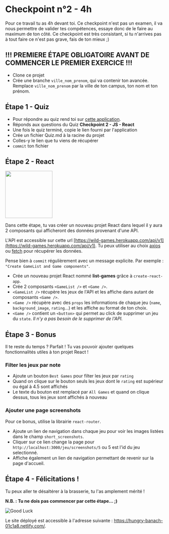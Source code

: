 # Checkpoint n°2 - 4h

Pour ce travail tu as 4h devant toi. Ce checkpoint n'est pas un examen, il va nous permettre de valider tes compétences, essaye donc de le faire au maximum de ton côté.
Ce checkpoint est très consistant, si tu n'arrives pas à tout faire ce n'est pas grave, fais de ton mieux ;)

## !!! PREMIERE ÉTAPE OBLIGATOIRE AVANT DE COMMENCER LE PREMIER EXERCICE !!!

- Clone ce projet
- Crée une branche `ville_nom_prenom`, qui va contenir ton avancée. Remplace `ville_nom_prenom` par la ville de ton campus, ton nom et ton prénom.

## Étape 1 - Quiz

- Pour répondre au quiz rend toi sur [cette application](https://wild-quiz-client.herokuapp.com/).
- Réponds aux questions du Quiz **Checkpoint 2 - JS - React**
- Une fois le quiz terminé, copie le lien fourni par l'application
- Crée un fichier Quiz.md à la racine du projet
- Colles-y le lien que tu viens de récupérer
- `commit` ton fichier

## Étape 2 - React

<img src="https://giphygifs.s3.amazonaws.com/media/14hVsVZomE4hj2/giphy.gif" height="150">

Dans cette étape, tu vas créer un nouveau projet React dans lequel il y aura 2 composants qui afficheront des données provenant d'une API.

L'API est accessible sur cette url [https://wild-games.herokuapp.com/api/v1](https://wild-games.herokuapp.com/api/v1).
Tu peux utiliser au choix [axios](https://github.com/axios/axios) ou [fetch](https://developer.mozilla.org/fr/docs/Web/API/Fetch_API/Using_Fetch) pour récupérer les données.

Pense bien à `commit` régulièrement avec un message explicite. Par exemple : `"Create GameList and Game components"`.

- Crée un nouveau projet React nommé **list-games** grâce à `create-react-app`.
- Crée 2 composants `<GameList />` et `<Game />`.
- `<GameList />` récupère les jeux de l'API et les affiche dans autant de composants `<Game />`.
- `<Game />` récupère avec des `props` les informations de chaque jeu (`name`, `background_image`, `rating`…) et les affiche au format de ton choix.
- `<Game />` contient un `<button>` qui permet au click de supprimer un jeu du `state`. _Il n'y a pas besoin de le supprimer de l'API._

## Étape 3 - Bonus

Il te reste du temps ? Parfait ! Tu vas pouvoir ajouter quelques fonctionnalités utiles à ton projet React !

### Filter les jeux par note

- Ajoute un bouton `Best Games` pour filter les jeux par `rating`
- Quand on clique sur le bouton seuls les jeux dont le `rating` est supérieur ou égal à 4.5 sont affichés
- Le texte du bouton est remplacé par `All Games` et quand on clique dessus, tous les jeux sont affichés à nouveau

### Ajouter une page screenshots

Pour ce bonus, utilise la librairie `react-router`.

- Ajoute un lien de navigation dans chaque jeu pour voir les images listées dans le champ `short_screenshots`.
- Cliquer sur ce lien change la page pour `http://localhost:3000/jeu/screenshots/5` ou 5 est l'id du jeu selectionné.
- Affiche également un lien de navigation permettant de revenir sur la page d'accueil.

## Étape 4 - Félicitations !

Tu peux aller te désaltérer à la brasserie, tu l'as amplement mérité !

**N.B. : Tu ne dois pas commencer par cette étape… ;)**

![Good Luck](https://media.giphy.com/media/AC1PtbdsJZyOQ/giphy.gif)

Le site déployé est accessible à l'adresse suivante : https://hungry-banach-01c1a8.netlify.com/.
